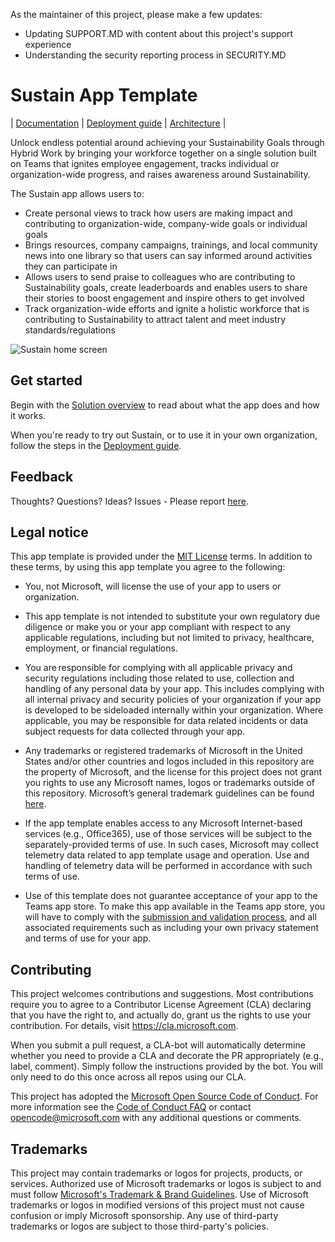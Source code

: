 As the maintainer of this project, please make a few updates:
- Updating SUPPORT.MD with content about this project's support experience
- Understanding the security reporting process in SECURITY.MD

# Sustain App Template

| [Documentation](https://github.com/OfficeDev/microsoft-teams-apps-sustain/wiki) | [Deployment guide](https://github.com/OfficeDev/microsoft-teams-apps-sustain/wiki/Deployment-guide) | [Architecture](https://github.com/OfficeDev/microsoft-teams-apps-sustain/wiki/Solution-overview) |

Unlock endless potential around achieving your Sustainability Goals through Hybrid Work by bringing your workforce together on a single solution built on Teams that ignites employee engagement, tracks individual or organization-wide progress, and raises awareness around Sustainability. ​

The Sustain app allows users to:​

* Create personal views to track how users are making impact and contributing to organization-wide, company-wide goals or individual goals ​
* Brings resources, company campaigns, trainings, and local community news into one library so that users can say informed around activities they can participate in ​
* Allows users to send praise to colleagues who are contributing to Sustainability goals, create leaderboards and enables users to share their stories to boost engagement and inspire others to get involved ​
* Track organization-wide efforts and ignite a holistic workforce that is contributing to Sustainability to attract talent and meet industry standards/regulations ​ 

![Sustain home screen](https://github.com/OfficeDev/microsoft-teams-apps-sustain/wiki/images/SustainAppInAction.gif)

## Get started

Begin with the [Solution overview](https://github.com/OfficeDev/microsoft-teams-apps-sustain/wiki/Solution-overview) to read about what the app does and how it works.

When you're ready to try out Sustain, or to use it in your own organization, follow the steps in the [Deployment guide](https://github.com/OfficeDev/microsoft-teams-apps-sustain/wiki/Deployment-guide).

## Feedback

Thoughts? Questions? Ideas? Issues - Please report [here](https://github.com/OfficeDev/microsoft-teams-apps-sustain/issues/new).

## Legal notice

This app template is provided under the [MIT License](https://github.com/OfficeDev/microsoft-teams-apps-sustain/blob/main/LICENSE) terms.  In addition to these terms, by using this app template you agree to the following:

- You, not Microsoft, will license the use of your app to users or organization. 

- This app template is not intended to substitute your own regulatory due diligence or make you or your app compliant with respect to any applicable regulations, including but not limited to privacy, healthcare, employment, or financial regulations.

- You are responsible for complying with all applicable privacy and security regulations including those related to use, collection and handling of any personal data by your app. This includes complying with all internal privacy and security policies of your organization if your app is developed to be sideloaded internally within your organization. Where applicable, you may be responsible for data related incidents or data subject requests for data collected through your app.

- Any trademarks or registered trademarks of Microsoft in the United States and/or other countries and logos included in this repository are the property of Microsoft, and the license for this project does not grant you rights to use any Microsoft names, logos or trademarks outside of this repository. Microsoft’s general trademark guidelines can be found [here](https://www.microsoft.com/en-us/legal/intellectualproperty/trademarks/usage/general.aspx).

- If the app template enables access to any Microsoft Internet-based services (e.g., Office365), use of those services will be subject to the separately-provided terms of use. In such cases, Microsoft may collect telemetry data related to app template usage and operation. Use and handling of telemetry data will be performed in accordance with such terms of use.

- Use of this template does not guarantee acceptance of your app to the Teams app store. To make this app available in the Teams app store, you will have to comply with the [submission and validation process](https://docs.microsoft.com/en-us/microsoftteams/platform/concepts/deploy-and-publish/appsource/publish), and all associated requirements such as including your own privacy statement and terms of use for your app.

## Contributing

This project welcomes contributions and suggestions.  Most contributions require you to agree to a
Contributor License Agreement (CLA) declaring that you have the right to, and actually do, grant us
the rights to use your contribution. For details, visit https://cla.microsoft.com.

When you submit a pull request, a CLA-bot will automatically determine whether you need to provide
a CLA and decorate the PR appropriately (e.g., label, comment). Simply follow the instructions
provided by the bot. You will only need to do this once across all repos using our CLA.

This project has adopted the [Microsoft Open Source Code of Conduct](https://opensource.microsoft.com/codeofconduct/).
For more information see the [Code of Conduct FAQ](https://opensource.microsoft.com/codeofconduct/faq/) or
contact [opencode@microsoft.com](mailto:opencode@microsoft.com) with any additional questions or comments.

## Trademarks

This project may contain trademarks or logos for projects, products, or services. Authorized use of Microsoft 
trademarks or logos is subject to and must follow 
[Microsoft's Trademark & Brand Guidelines](https://www.microsoft.com/en-us/legal/intellectualproperty/trademarks/usage/general).
Use of Microsoft trademarks or logos in modified versions of this project must not cause confusion or imply Microsoft sponsorship.
Any use of third-party trademarks or logos are subject to those third-party's policies.

